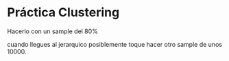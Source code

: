 # Práctica Clustering

Hacerlo con un sample del 80%

cuando llegues al jerarquico posiblemente toque hacer otro sample de unos 10000.